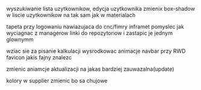 wyszukiwanie lista uzytkownikow,
edycja uzytkownika
zmienix box-shadow w liscie uzytkownikow na tak sam jak w materialach

tapeta przy logowaniu nawiazujaca do cnc/fimry inframet
pomyslec jak wyciagnac z managerow linki do repozytoriow i zastapic je jednym glownymm

wziac sie za pisanie kalkulacji
wysrodkowac animacje navbar przy RWD
favicon jakis fajny znalezc

zmienic aniamcje aktualizacji na jakas bardziej zauwazalna(update)

kolory w supplier zmienic bo sa chujowe
